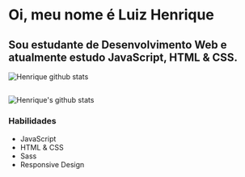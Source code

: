 # Oi, meu nome é Luiz Henrique

## Sou estudante de Desenvolvimento Web e atualmente estudo JavaScript, HTML & CSS.

![Henrique github stats](https://github-readme-stats.anuraghazra1.vercel.app/api/top-langs/?username=lhenriquedev)
## 
![Henrique's github stats](https://github-readme-stats.vercel.app/api?username=lhenriquedev&show_icons=true&theme=radical)

### Habilidades

<ul>
  <li>JavaScript</li>
  <li>HTML & CSS</li>
  <li>Sass</li>
  <li>Responsive Design</li>
</ul>

